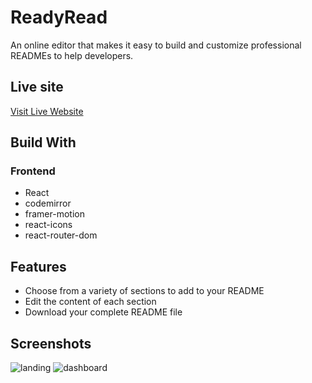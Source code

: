 
# ReadyRead

An online editor that makes it easy to build and customize professional READMEs to help developers.

## Live site

[Visit Live Website](https://readyread.netlify.app/)

## Build With

### Frontend

- React
- codemirror
- framer-motion
- react-icons
- react-router-dom

## Features

- Choose from a variety of sections to add to your README
- Edit the content of each section
- Download your complete README file

## Screenshots

![landing](https://github.com/user-attachments/assets/d7055e4c-ebc5-48c0-b811-7595efd1119a)
![dashboard](https://github.com/user-attachments/assets/9604f4cf-2ec2-4cca-854b-7a0cfb2a5e77)






